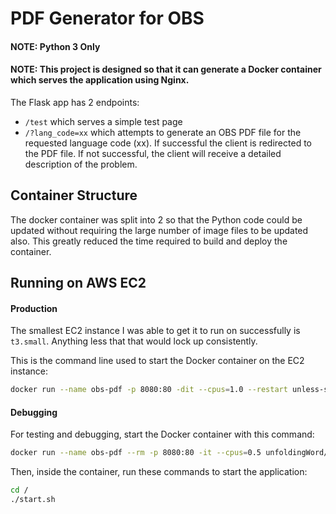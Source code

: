 # PDF Generator for OBS

#### NOTE: Python 3 Only

#### NOTE: This project is designed so that it can generate a Docker container which serves the application using Nginx.

The Flask app has 2 endpoints:

* `/test` which serves a simple test page
* `/?lang_code=xx` which attempts to generate an OBS PDF file for the requested language code (xx). If successful the client is redirected to the PDF file. If not successful, the client will receive a detailed description of the problem.


## Container Structure

The docker container was split into 2 so that the Python code could be updated without requiring the large number of image files to be updated also. This greatly reduced the time required to build and deploy the container.


## Running on AWS EC2

#### Production
The smallest EC2 instance I was able to get it to run on successfully is `t3.small`. Anything less that that would lock up consistently.

This is the command line used to start the Docker container on the EC2 instance:
```bash
docker run --name obs-pdf -p 8080:80 -dit --cpus=1.0 --restart unless-stopped unfoldingWord/obs-pdf:latest
```

#### Debugging
For testing and debugging, start the Docker container with this command:
```bash
docker run --name obs-pdf --rm -p 8080:80 -it --cpus=0.5 unfoldingWord/obs-pdf:latest bash
```

Then, inside the container, run these commands to start the application:
```bash
cd /
./start.sh
```
